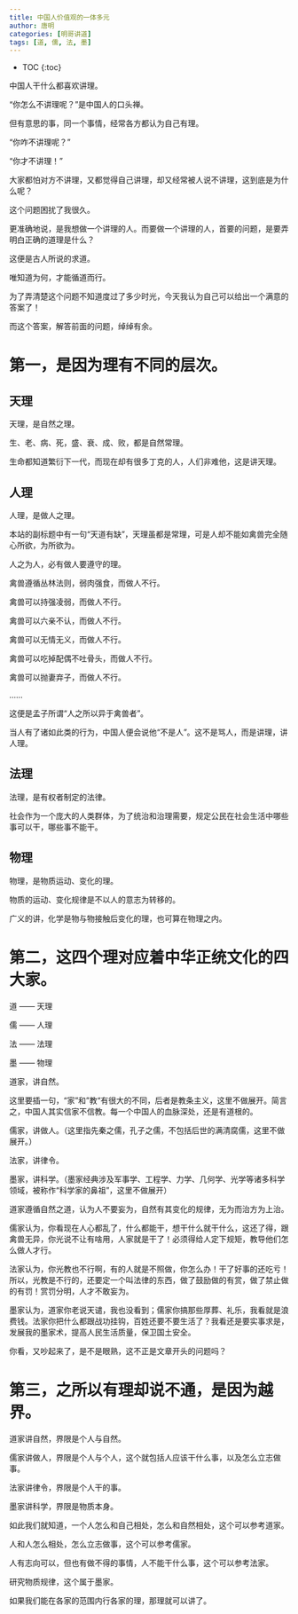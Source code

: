 ```yaml
---
title: 中国人价值观的一体多元
author: 唐明
categories: [明哥讲道]
tags: [道, 儒, 法, 墨]
---
```

* TOC
{:toc}

中国人干什么都喜欢讲理。

“你怎么不讲理呢？”是中国人的口头禅。

但有意思的事，同一个事情，经常各方都认为自己有理。

<!--以上为摘要内容-->

“你咋不讲理呢？”

“你才不讲理！”

大家都怕对方不讲理，又都觉得自己讲理，却又经常被人说不讲理，这到底是为什么呢？

这个问题困扰了我很久。

更准确地说，是我想做一个讲理的人。而要做一个讲理的人，首要的问题，是要弄明白正确的道理是什么？

这便是古人所说的求道。

唯知道为何，才能循道而行。

为了弄清楚这个问题不知道度过了多少时光，今天我认为自己可以给出一个满意的答案了！

而这个答案，解答前面的问题，绰绰有余。

# 第一，是因为理有不同的层次。

## 天理

天理，是自然之理。

生、老、病、死，盛、衰、成、败，都是自然常理。

生命都知道繁衍下一代，而现在却有很多丁克的人，人们非难他，这是讲天理。

## 人理

人理，是做人之理。

本站的副标题中有一句“天道有缺”，天理虽都是常理，可是人却不能如禽兽完全随心所欲，为所欲为。

人之为人，必有做人要遵守的理。

禽兽遵循丛林法则，弱肉强食，而做人不行。

禽兽可以持强凌弱，而做人不行。

禽兽可以六亲不认，而做人不行。

禽兽可以无情无义，而做人不行。

禽兽可以吃掉配偶不吐骨头，而做人不行。

禽兽可以抛妻弃子，而做人不行。

……

这便是孟子所谓“人之所以异于禽兽者”。

当人有了诸如此类的行为，中国人便会说他“不是人”。这不是骂人，而是讲理，讲人理。

## 法理

法理，是有权者制定的法律。

社会作为一个庞大的人类群体，为了统治和治理需要，规定公民在社会生活中哪些事可以干，哪些事不能干。

## 物理

物理，是物质运动、变化的理。

物质的运动、变化规律是不以人的意志为转移的。

广义的讲，化学是物与物接触后变化的理，也可算在物理之内。

# 第二，这四个理对应着中华正统文化的四大家。

道 —— 天理

儒 —— 人理

法 —— 法理

墨 —— 物理

道家，讲自然。

这里要插一句，“家”和”教“有很大的不同，后者是教条主义，这里不做展开。简言之，中国人其实信家不信教。每一个中国人的血脉深处，还是有道根的。

儒家，讲做人。（这里指先秦之儒，孔子之儒，不包括后世的满清腐儒，这里不做展开。）

法家，讲律令。

墨家，讲科学。（墨家经典涉及军事学、工程学、力学、几何学、光学等诸多科学领域，被称作“科学家的鼻祖”，这里不做展开）

道家遵循自然之道，认为人不要妄为，自然有其变化的规律，无为而治方为上治。

儒家认为，你看现在人心都乱了，什么都能干，想干什么就干什么，这还了得，跟禽兽无异，你光说不让有啥用，人家就是干了！必须得给人定下规矩，教导他们怎么做人才行。

法家认为，你光教也不行啊，有的人就是不照做，你怎么办！干了好事的还吃亏！所以，光教是不行的，还要定一个叫法律的东西，做了鼓励做的有赏，做了禁止做的有罚！赏罚分明，人才不敢妄为。

墨家认为，道家你老说天谴，我也没看到；儒家你搞那些厚葬、礼乐，我看就是浪费钱。法家你把什么都跟战功挂钩，百姓还要不要生活了？我看还是要实事求是，发展我的墨家术，提高人民生活质量，保卫国土安全。

你看，又吵起来了，是不是眼熟，这不正是文章开头的问题吗？

# 第三，之所以有理却说不通，是因为越界。

道家讲自然，界限是个人与自然。

儒家讲做人，界限是个人与个人，这个就包括人应该干什么事，以及怎么立志做事。

法家讲律令，界限是个人干的事。

墨家讲科学，界限是物质本身。

如此我们就知道，一个人怎么和自己相处，怎么和自然相处，这个可以参考道家。

人和人怎么相处，怎么立志做事，这个可以参考儒家。

人有志向可以，但也有做不得的事情，人不能干什么事，这个可以参考法家。

研究物质规律，这个属于墨家。

如果我们能在各家的范围内行各家的理，那理就可以讲了。